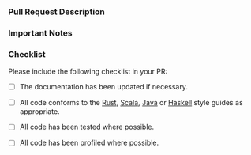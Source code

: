 ### Pull Request Description
<!--
- Please describe the nature of your PR here, as well as the motivation for it.
- If it fixes an open issue, please mention that issue number here.
-->

### Important Notes
<!--
- Mention important elements of the design.
- Mention any notable changes to APIs.
-->

### Checklist
Please include the following checklist in your PR:

- [ ] The documentation has been updated if necessary.
- [ ] All code conforms to the [Rust](https://github.com/luna/enso/blob/master/doc/rust-style-guide.md), [Scala](https://github.com/luna/enso/blob/master/doc/scala-style-guide.md), [Java](https://github.com/luna/enso/blob/master/doc/java-style-guide.md) or [Haskell](https://github.com/luna/enso/blob/master/doc/haskell-style-guide.md) style guides as appropriate.
- [ ] All code has been tested where possible.
- [ ] All code has been profiled where possible.

